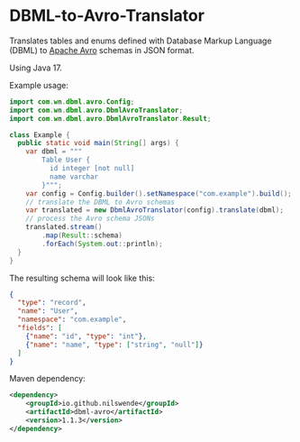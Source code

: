 # DBML-to-Avro-Translator

Translates tables and enums defined with Database Markup Language (DBML) to [Apache Avro](https://avro.apache.org) schemas in JSON format.

Using Java 17.

Example usage:
```java
import com.wn.dbml.avro.Config;
import com.wn.dbml.avro.DbmlAvroTranslator;
import com.wn.dbml.avro.DbmlAvroTranslator.Result;

class Example {
  public static void main(String[] args) {
    var dbml = """
        Table User {
          id integer [not null]
          name varchar
        }""";
    var config = Config.builder().setNamespace("com.example").build();
    // translate the DBML to Avro schemas
    var translated = new DbmlAvroTranslator(config).translate(dbml);
    // process the Avro schema JSONs
    translated.stream()
        .map(Result::schema)
        .forEach(System.out::println);
  }
}
```

The resulting schema will look like this:
```json
{
  "type": "record",
  "name": "User",
  "namespace": "com.example",
  "fields": [
    {"name": "id", "type": "int"},
    {"name": "name", "type": ["string", "null"]}
  ]
}
```

Maven dependency:
```xml
<dependency>
    <groupId>io.github.nilswende</groupId>
    <artifactId>dbml-avro</artifactId>
    <version>1.1.3</version>
</dependency>
```
